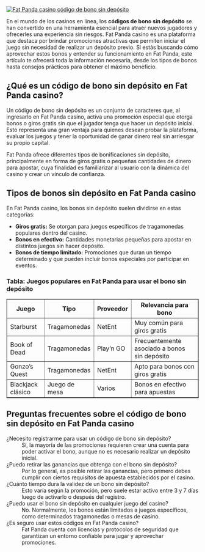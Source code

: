 [![Fat Panda casino código de bono sin depósito](https://123-caf.pages.dev/gitsignup.png)](https://vrmoo.ru/Bt82HjjY)

<p>En el mundo de los casinos en línea, los <strong>códigos de bono sin depósito</strong> se han convertido en una herramienta esencial para atraer nuevos jugadores y ofrecerles una experiencia sin riesgos. Fat Panda casino es una plataforma que destaca por brindar promociones atractivas que permiten iniciar el juego sin necesidad de realizar un depósito previo. Si estás buscando cómo aprovechar estos bonos y entender su funcionamiento en Fat Panda, este artículo te ofrecerá toda la información necesaria, desde los tipos de bonos hasta consejos prácticos para obtener el máximo beneficio.</p>  <h2>¿Qué es un código de bono sin depósito en Fat Panda casino?</h2> <p>Un código de bono sin depósito es un conjunto de caracteres que, al ingresarlo en Fat Panda casino, activa una promoción especial que otorga bonos o giros gratis sin que el jugador tenga que hacer un depósito inicial. Esto representa una gran ventaja para quienes desean probar la plataforma, evaluar los juegos y tener la oportunidad de ganar dinero real sin arriesgar su propio capital.</p> <p>Fat Panda ofrece diferentes tipos de bonificaciones sin depósito, principalmente en forma de giros gratis o pequeñas cantidades de dinero para apostar, cuya finalidad es familiarizar al usuario con la dinámica del casino y crear un vínculo de confianza.</p>  <h2>Tipos de bonos sin depósito en Fat Panda casino</h2> <p>En Fat Panda casino, los bonos sin depósito suelen dividirse en estas categorías:</p> <ul>   <li><strong>Giros gratis:</strong> Se otorgan para juegos específicos de tragamonedas populares dentro del casino.</li>   <li><strong>Bonos en efectivo:</strong> Cantidades monetarias pequeñas para apostar en distintos juegos sin hacer depósito.</li>   <li><strong>Bonos de tiempo limitado:</strong> Promociones que duran un tiempo determinado y que pueden incluir bonos especiales por participar en eventos.</li> </ul>  <h3>Tabla: Juegos populares en Fat Panda para usar el bono sin depósito</h3> <table border="1" cellpadding="5" cellspacing="0">   <thead>     <tr>       <th>Juego</th>       <th>Tipo</th>       <th>Proveedor</th>       <th>Relevancia para bono</th>     </tr>   </thead>   <tbody>     <tr>       <td>Starburst</td>       <td>Tragamonedas</td>       <td>NetEnt</td>       <td>Muy común para giros gratis</td>     </tr>     <tr>       <td>Book of Dead</td>       <td>Tragamonedas</td>       <td>Play’n GO</td>       <td>Frecuentemente asociado a bonos sin depósito</td>     </tr>     <tr>       <td>Gonzo’s Quest</td>       <td>Tragamonedas</td>       <td>NetEnt</td>       <td>Apto para bonos con giros gratis</td>     </tr>     <tr>       <td>Blackjack clásico</td>       <td>Juego de mesa</td>       <td>Varios</td>       <td>Bonos en efectivo para apuestas</td>     </tr>   </tbody> </table>  <h2>Preguntas frecuentes sobre el código de bono sin depósito en Fat Panda casino</h2> <dl>   <dt>¿Necesito registrarme para usar un código de bono sin depósito?</dt>   <dd>Sí, la mayoría de las promociones requieren crear una cuenta para poder activar el bono, aunque no es necesario realizar un depósito inicial.</dd>    <dt>¿Puedo retirar las ganancias que obtenga con el bono sin depósito?</dt>   <dd>Por lo general, es posible retirar las ganancias, pero primero debes cumplir con ciertos requisitos de apuesta establecidos por el casino.</dd>    <dt>¿Cuánto tiempo dura la validez de un bono sin depósito?</dt>   <dd>Esto varía según la promoción, pero suele estar activo entre 3 y 7 días luego de activarlo o después del registro.</dd>    <dt>¿Puedo usar el bono sin depósito en cualquier juego del casino?</dt>   <dd>No. Normalmente, los bonos están limitados a juegos específicos, como determinados tragamonedas o mesas de casino.</dd>    <dt>¿Es seguro usar estos códigos en Fat Panda casino?</dt>   <dd>Fat Panda cuenta con licencias y protocolos de seguridad que garantizan un entorno confiable para jugar y aprovechar promociones.</dd> </dl>